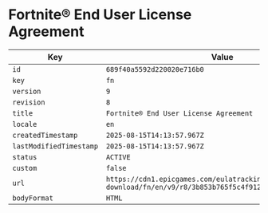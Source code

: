 # Fortnite® End User License Agreement

| Key | Value |
| --- | ----- |
| `id` | `689f40a5592d220020e716b0` |
| `key` | `fn` |
| `version` | `9` |
| `revision` | `8` |
| `title` | `Fortnite® End User License Agreement` |
| `locale` | `en` |
| `createdTimestamp` | `2025-08-15T14:13:57.967Z` |
| `lastModifiedTimestamp` | `2025-08-15T14:13:57.967Z` |
| `status` | `ACTIVE` |
| `custom` | `false` |
| `url` | `https://cdn1.epicgames.com/eulatracking-download/fn/en/v9/r8/3b853b765f5c4f9129b31e349d0775c5.pdf` |
| `bodyFormat` | `HTML` |
